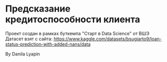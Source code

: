 # Предсказание кредитоспособности клиента
Проект создан в рамках буткемпа "Старт в Data Science" от ВШЭ
Датасет взят с сайта: https://www.kaggle.com/datasets/bsugiarto9/loan-status-prediction-with-added-nans/data


By Danila Lyapin
